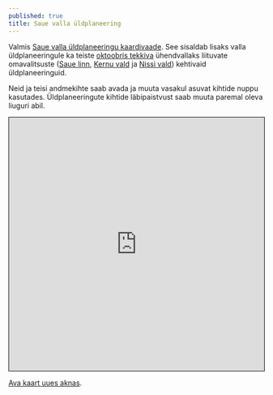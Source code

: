 ```yaml
---
published: true
title: Saue valla üldplaneering
---
```

Valmis [Saue valla üldplaneeringu kaardivaade](https://sauevald.github.io/yldplaneering). See sisaldab lisaks valla üldplaneeringule ka teiste [oktoobris tekkiva](http://www.laaneharjuvald.ee/) ühendvallaks liituvate omavalitsuste ([Saue linn](https://sauevald.github.io/yldplaneering/#13/59.3168/24.5483/osm-sauelyp), [Kernu vald](https://sauevald.github.io/yldplaneering/#11/59.1576/24.4216/osm-kernuyp) ja [Nissi vald](https://sauevald.github.io/yldplaneering/#11/59.0871/24.2568/osm-nissiyp)) kehtivaid üldplaneeringuid.

Neid ja teisi andmekihte saab avada ja muuta vasakul asuvat kihtide nuppu kasutades. Üldplaneeringute kihtide läbipaistvust saab muuta paremal oleva liuguri abil.

<iframe height='500px' width='100%' frameborder='0' src='https://sauevald.github.io/yldplaneering/#10/59.3304/24.5235/osm-sauevyp' style='border: 1px solid black'></iframe>

[Ava kaart uues aknas](https://sauevald.github.io/yldplaneering).
